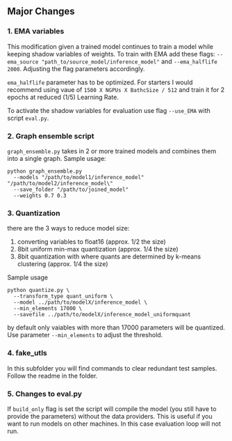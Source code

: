 ## Major Changes

### 1. EMA variables

This modification given a trained model continues to train a model while keeping shadow variables of weights. To train with EMA add these flags:
`--ema_source "path_to/source_model/inference_model"` and `--ema_halflife 2000`. Adjusting the flag parameters accordingly.

`ema_halflife` parameter has to be optimized. For starters I would recommend using vaue of `1500 X NGPUs X BathcSize / 512`
 and train it for 2 epochs at reduced (1/5) Learning Rate. 

To activate the shadow variables for evaluation use flag `--use_EMA` with script `eval.py`.

 
### 2. Graph ensemble script 

`graph_ensemble.py` takes in 2 or more trained models and combines them into a single graph. Sample usage:
```
python graph_ensemble.py
  --models "/path/to/model1/inference_model" "/path/to/model2/inference_model\"
  --save_folder "/path/to/joined_model"
  --weights 0.7 0.3
```

### 3. Quantization 

there are the 3 ways to reduce model size:
1. converting variables to float16 (approx. 1/2 the size)
2. 8bit uniform min-max quantization (approx. 1/4 the size)
3. 8bit quantization with where quants are determined by k-means clustering (approx. 1/4 the size)

Sample usage
```
python quantize.py \
  --transform_type quant_uniform \
  --model ../path/to/modelX/inference_model \
  --min_elements 17000 \
  --savefile ../path/to/modelX/inference_model_uniformquant
```
by default only vaiables with more than 17000 parameters will be quantized. Use parameter `--min_elements` to adjust 
the threshold. 


### 4. fake_utls
In this subfolder you will find commands to clear redundant test samples. Follow the readme in the folder.


### 5. Changes to eval.py

If `build_only` flag is set the script will compile the model (you still have to provide the parameters) without the data providers. 
This is useful if you want to run models on other machines. In this case evaluation loop will not run. 